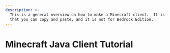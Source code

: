 ```yaml
---
description: >-
  This is a general overview on how to make a Minecraft client.  It is not code
  that you can copy and paste, and it is not for Bedrock Edition.
---
```


# Minecraft Java Client Tutorial

